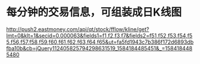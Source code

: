 # 每分钟的交易信息，可组装成日K线图
http://push2.eastmoney.com/api/qt/stock/fflow/kline/get?lmt=0&klt=1&secid=0.000063&fields1=f1,f2,f3,f7&fields2=f51,f52,f53,f54,f55,f56,f57,f58,f59,f60,f61,f62,f63,f64,f65&ut=fa5fd1943c7b386f172d6893dbfba10b&cb=jQuery112405825794298631519_1584184485451&_=1584184485480
